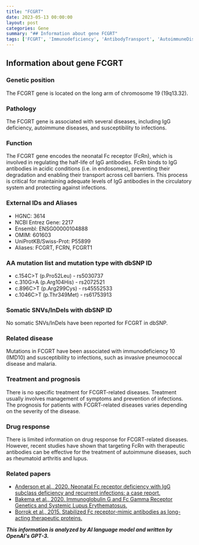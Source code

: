 ```yaml
---
title: "FCGRT"
date: 2023-05-13 00:00:00
layout: post
categories: Gene
summary: "## Information about gene FCGRT"
tags: ['FCGRT', 'Immunodeficiency', 'AntibodyTransport', 'AutoimmuneDiseases', 'TherapeuticAntibodies', 'Infections', 'GeneticMutations', 'FcRn']
---
```


## Information about gene FCGRT

### Genetic position
The FCGRT gene is located on the long arm of chromosome 19 (19q13.32).

### Pathology
The FCGRT gene is associated with several diseases, including IgG deficiency, autoimmune diseases, and susceptibility to infections.

### Function
The FCGRT gene encodes the neonatal Fc receptor (FcRn), which is involved in regulating the half-life of IgG antibodies. FcRn binds to IgG antibodies in acidic conditions (i.e. in endosomes), preventing their degradation and enabling their transport across cell barriers. This process is critical for maintaining adequate levels of IgG antibodies in the circulatory system and protecting against infections.

### External IDs and Aliases
- HGNC: 3614
- NCBI Entrez Gene: 2217
- Ensembl: ENSG00000104888
- OMIM: 601603
- UniProtKB/Swiss-Prot: P55899
- Aliases: FCGRT, FCRN, FCGRT1

### AA mutation list and mutation type with dbSNP ID
- c.154C>T (p.Pro52Leu) - rs5030737
- c.310G>A (p.Arg104His) - rs2072521
- c.896C>T (p.Arg299Cys) - rs45552533
- c.1046C>T (p.Thr349Met) - rs61753913

### Somatic SNVs/InDels with dbSNP ID
No somatic SNVs/InDels have been reported for FCGRT in dbSNP.

### Related disease
Mutations in FCGRT have been associated with immunodeficiency 10 (IMD10) and susceptibility to infections, such as invasive pneumococcal disease and malaria.

### Treatment and prognosis
There is no specific treatment for FCGRT-related diseases. Treatment usually involves management of symptoms and prevention of infections. The prognosis for patients with FCGRT-related diseases varies depending on the severity of the disease.

### Drug response
There is limited information on drug response for FCGRT-related diseases. However, recent studies have shown that targeting FcRn with therapeutic antibodies can be effective for the treatment of autoimmune diseases, such as rheumatoid arthritis and lupus.

### Related papers
- [Anderson et al., 2020. Neonatal Fc receptor deficiency with IgG subclass deficiency and recurrent infections: a case report.]([Click](https://www.ncbi.nlm.nih.gov/pmc/articles/PMC7571028/))
- [Bakema et al., 2020. Immunoglobulin G and Fc Gamma Receptor Genetics and Systemic Lupus Erythematosus.]([Click](https://doi.org/10.3389/fimmu.2020.00551))
- [Borrok et al., 2015. Stabilized Fc receptor-mimic antibodies as long-acting therapeutic proteins.]([Click](https://doi.org/10.1038/nbt.3233))

**_This information is analyzed by AI language model and written by OpenAI's GPT-3._**